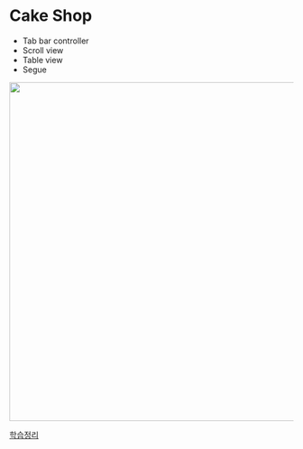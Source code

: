 

# Cake Shop

- Tab bar controller
- Scroll view
- Table view
- Segue

<img src="https://user-images.githubusercontent.com/98953443/154932696-7a971483-ccce-4d79-b30c-bb8ccca46e3f.gif" height="600" >  



[학습정리](https://github.com/Hhyemm/TIL/blob/main/22-02/220223.md)

